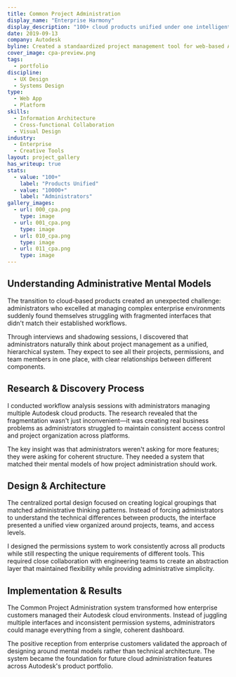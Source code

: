 ```yaml
---
title: Common Project Administration
display_name: "Enterprise Harmony"
display_description: "100+ cloud products unified under one intelligent command center"
date: 2019-09-13
company: Autodesk
byline: Created a standaardized project management tool for web-based Autodesk products
cover_image: cpa-preview.png
tags:
  - portfolio
discipline: 
  - UX Design
  - Systems Design
type:
  - Web App
  - Platform
skills:
  - Information Architecture
  - Cross-functional Collaboration
  - Visual Design
industry:
  - Enterprise
  - Creative Tools
layout: project_gallery
has_writeup: true
stats:
  - value: "100+"
    label: "Products Unified"
  - value: "10000+"
    label: "Administrators"
gallery_images:
  - url: 000_cpa.png
    type: image
  - url: 001_cpa.png
    type: image
  - url: 010_cpa.png
    type: image
  - url: 011_cpa.png
    type: image
---
```


## Understanding Administrative Mental Models

The transition to cloud-based products created an unexpected challenge: administrators who excelled at managing complex enterprise environments suddenly found themselves struggling with fragmented interfaces that didn't match their established workflows.

Through interviews and shadowing sessions, I discovered that administrators naturally think about project management as a unified, hierarchical system. They expect to see all their projects, permissions, and team members in one place, with clear relationships between different components.

## Research & Discovery Process

I conducted workflow analysis sessions with administrators managing multiple Autodesk cloud products. The research revealed that the fragmentation wasn't just inconvenient—it was creating real business problems as administrators struggled to maintain consistent access control and project organization across platforms.

The key insight was that administrators weren't asking for more features; they were asking for coherent structure. They needed a system that matched their mental models of how project administration should work.

## Design & Architecture

The centralized portal design focused on creating logical groupings that matched administrative thinking patterns. Instead of forcing administrators to understand the technical differences between products, the interface presented a unified view organized around projects, teams, and access levels.

I designed the permissions system to work consistently across all products while still respecting the unique requirements of different tools. This required close collaboration with engineering teams to create an abstraction layer that maintained flexibility while providing administrative simplicity.

## Implementation & Results

The Common Project Administration system transformed how enterprise customers managed their Autodesk cloud environments. Instead of juggling multiple interfaces and inconsistent permission systems, administrators could manage everything from a single, coherent dashboard.

The positive reception from enterprise customers validated the approach of designing around mental models rather than technical architecture. The system became the foundation for future cloud administration features across Autodesk's product portfolio.
